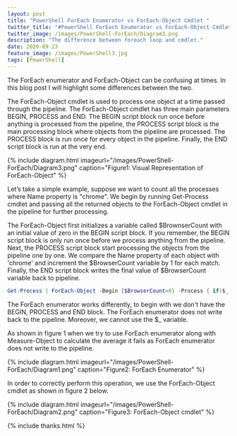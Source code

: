 ```yaml
---
layout: post
title: "PowerShell ForEach Enumerator vs ForEach-Object Cmdlet "
twitter_title: "#PowerShell ForEach Enumerator vs ForEach-Object Cmdlet by @browninfosecguy"
twitter_image: /images/PowerShell-ForEach/Diagram3.png
description: "The difference between foreach loop and cmdlet."
date: 2020-09-23
feature_image: /images/PowerShell3.jpg
tags: [PowerShell]
---
```

The ForEach enumerator and ForEach-Object can be confusing at times. In this blog post I will highlight some differences between the two.
<!--more-->

The ForEach-Object cmdlet is used to process one object at a time passed through the pipeline. The ForEach-Object cmdlet has three main parameters BEGIN, PROCESS and END. The BEGIN script block run once before anything is processed from the pipeline, the PROCESS script block is the main processing block where objects from the pipeline are processed. The PROCESS block is run once for every object in the pipeline. Finally, the END script block is run at the very end.

{% include diagram.html imageurl="/images/PowerShell-ForEach/Diagram3.png" caption="Figure1: Visual Representation of ForEach-Object" %}

Let’s take a simple example, suppose we want to count all the processes where Name property is "chrome". We begin by running Get-Process cmdlet and passing all the returned objects to the ForEach-Object cmdlet in the pipeline for further processing. 

The ForEach-Object first initializes a variable called $BrownserCount with an initial value of zero in the BEGIN script block. If you remember, the BEGIN script block is only run once before we process anything from the pipeline. Next, the PROCESS script block start processing the objects from the pipeline one by one. We compare the Name property of each object with 'chrome' and increment the $BrowserCount variable by 1 for each match. Finally, the END script block writes the final value of $BrowserCount variable back to pipeline.

```PowerShell
Get-Process | ForEach-Object -Begin {$BrowserCount=0} -Process { if($_.Name -eq 'chrome'){$BrowserCount++} } -End {$BrowserCount}
```


The ForEach enumerator works differently, to begin with we don't have the BEGIN, PROCESS and END block. The ForEach enumerator does not write back to the pipeline. Moreover, we cannot use the $_ variable.

As shown in figure 1 when we try to use ForEach enumerator along with Measure-Object to calculate the average it fails as ForEach enumerator does not write to the pipeline.

{% include diagram.html imageurl="/images/PowerShell-ForEach/Diagram1.png" caption="Figure2: ForEach Enumerator" %}

In order to correctly perform this operation, we use the ForEach-Object cmdlet as shown in figure 2 below. 

{% include diagram.html imageurl="/images/PowerShell-ForEach/Diagram2.png" caption="Figure3: ForEach-Object cmdlet" %}

{% include thanks.html %}




